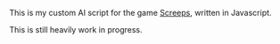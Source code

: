 This is my custom AI script for the game [Screeps](https://screeps.com), written
in Javascript.

This is still heavily work in progress.
